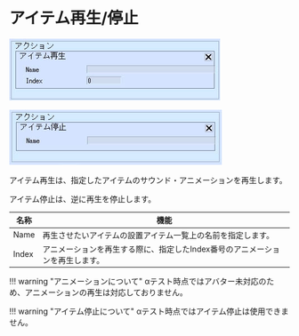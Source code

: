 # アイテム再生/停止

![PlayItem](img/PlayItem.jpg)

![StopItem](img/StopItem.jpg)

アイテム再生は、指定したアイテムのサウンド・アニメーションを再生します。

アイテム停止は、逆に再生を停止します。

| 名称 | 機能 |
| ---- | ---- |
| Name | 再生させたいアイテムの設置アイテム一覧上の名前を指定します。|
| Index | アニメーションを再生する際に、指定したIndex番号のアニメーションを再生します。 |

!!! warning "アニメーションについて"
    αテスト時点ではアバター未対応のため、アニメーションの再生は対応しておりません。

!!! warning "アイテム停止について"
    αテスト時点ではアイテム停止は使用できません。
